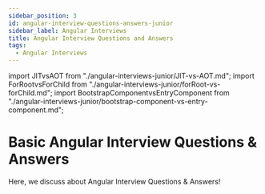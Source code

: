 ```yaml
---
sidebar_position: 3
id: angular-interview-questions-answers-junior
sidebar_label: Angular Interviews
title: Angular Interview Questions and Answers
tags:
  - Angular Interviews
---
```


import JITvsAOT from "./angular-interviews-junior/JIT-vs-AOT.md";
import ForRootvsForChild from "./angular-interviews-junior/forRoot-vs-forChild.md";
import BootstrapComponentvsEntryComponent from "./angular-interviews-junior/bootstrap-component-vs-entry-component.md";

# Basic Angular Interview Questions & Answers

Here, we discuss about Angular Interview Questions & Answers!

## 

<div className="interview">
  <JITvsAOT />
</div>

<div className="interview">
  <ForRootvsForChild />
</div>

<div className="interview">
  <BootstrapComponentvsEntryComponent />
</div>